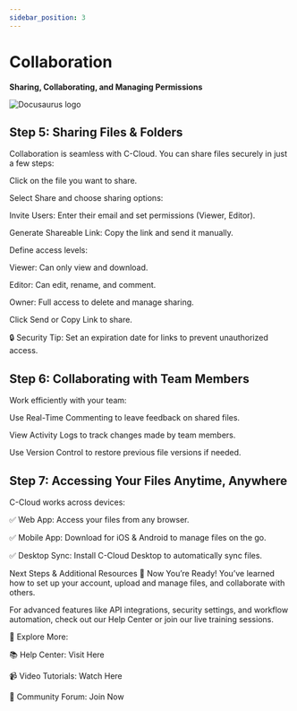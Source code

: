 ```yaml
---
sidebar_position: 3
---
```


# Collaboration

**Sharing, Collaborating, and Managing Permissions**

![Docusaurus logo](/img/undraw_folder-files_5www.svg)

## Step 5: Sharing Files & Folders

Collaboration is seamless with C-Cloud. You can share files securely in just a few steps:

Click on the file you want to share.

Select Share and choose sharing options:

Invite Users: Enter their email and set permissions (Viewer, Editor).

Generate Shareable Link: Copy the link and send it manually.

Define access levels:

Viewer: Can only view and download.

Editor: Can edit, rename, and comment.

Owner: Full access to delete and manage sharing.

Click Send or Copy Link to share.

🔒 Security Tip: Set an expiration date for links to prevent unauthorized access.

## Step 6: Collaborating with Team Members

Work efficiently with your team:

Use Real-Time Commenting to leave feedback on shared files.

View Activity Logs to track changes made by team members.

Use Version Control to restore previous file versions if needed.

## Step 7: Accessing Your Files Anytime, Anywhere

C-Cloud works across devices:

✅ Web App: Access your files from any browser.

✅ Mobile App: Download for iOS & Android to manage files on the go.

✅ Desktop Sync: Install C-Cloud Desktop to automatically sync files.

Next Steps & Additional Resources
🎯 Now You’re Ready! You’ve learned how to set up your account, upload and manage files, and collaborate with others.

For advanced features like API integrations, security settings, and workflow automation, check out our Help Center or join our live training sessions.

🔗 Explore More:

📚 Help Center: Visit Here

📹 Video Tutorials: Watch Here

💬 Community Forum: Join Now
